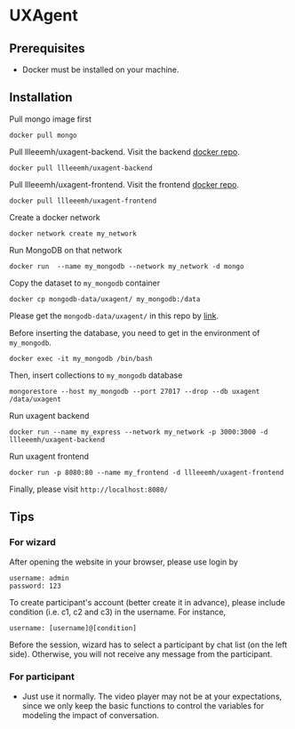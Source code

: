 # UXAgent

## Prerequisites

- Docker must be installed on your machine.

## Installation 
Pull mongo image first

    docker pull mongo
    
Pull llleeemh/uxagent-backend. Visit the backend [docker repo](https://hub.docker.com/repository/docker/llleeemh/uxagent-backend).

    docker pull llleeemh/uxagent-backend
  
Pull llleeemh/uxagent-frontend. Visit the frontend [docker repo](https://hub.docker.com/repository/docker/llleeemh/uxagent-frontend).
  
    docker pull llleeemh/uxagent-frontend
    
Create a docker network

    docker network create my_network

Run MongoDB on that network

    docker run  --name my_mongodb --network my_network -d mongo
    
Copy the dataset to `my_mongodb` container

    docker cp mongodb-data/uxagent/ my_mongodb:/data
    
Please get the `mongodb-data/uxagent/` in this repo by [link](https://github.com/liminghao0914/UXAgent/raw/master/mongodb-data.zip).

Before inserting the database, you need to get in the environment of `my_mongodb`.

    docker exec -it my_mongodb /bin/bash

Then, insert collections to `my_mongodb` database

    mongorestore --host my_mongodb --port 27017 --drop --db uxagent /data/uxagent
    
Run uxagent backend
    
    docker run --name my_express --network my_network -p 3000:3000 -d llleeemh/uxagent-backend
    
Run uxagent frontend

    docker run -p 8080:80 --name my_frontend -d llleeemh/uxagent-frontend
    
Finally, please visit `http://localhost:8080/`

## Tips
### For wizard
After opening the website in your browser, please use login by

    username: admin
    password: 123
    
To create participant's account (better create it in advance), please include condition (i.e. c1, c2 and c3) in the username. For instance,

    username: [username]@[condition]
    
Before the session, wizard has to select a participant by chat list (on the left side). Otherwise, you will not receive any message from the participant.

### For participant
- Just use it normally. The video player may not be at your expectations, since we only keep the basic functions to control the variables for modeling the impact of conversation.

